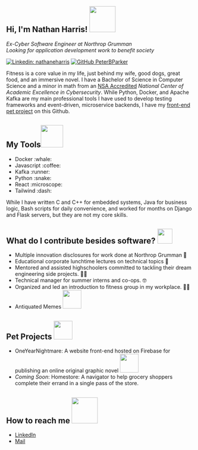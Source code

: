 <h2>Hi, I'm Nathan Harris! <img src="https://media.giphy.com/media/Wj7lNjMNDxSmc/giphy.gif" width="70"/></h2>
<div><em>Ex-Cyber Software Engineer at Northrop Grumman</em></div>
<div><em>Looking for application development work to benefit society</em></div>

[![Linkedin: nathaneharris](https://img.shields.io/badge/-nathaneharris-blue?style=flat-square&logo=Linkedin&logoColor=white&link=https://www.linkedin.com/in/nathaneharris/)](https://www.linkedin.com/in/nathaneharris/)
[![GitHub PeterBParker](https://img.shields.io/github/followers/PeterBParker?label=follow&style=social)](https://github.com/PeterBParker)

<div>
    <p>
Fitness is a core value in my life, just behind my wife, good dogs, great food, and an immersive novel. I have a Bachelor of Science in Computer Science and a minor in math from an <a href="https://www.nsa.gov/Academics/Centers-of-Academic-Excellence/">NSA Accredited</a> <em>National Center of Academic Excellence in Cybersecurity</em>. While Python, Docker, and Apache Kafka are my main professional tools I have used to develop testing frameworks and event-driven, microservice backends, I have my <a href="https://github.com/PeterBParker/OneYearNightmare">front-end pet project</a> on this Github.
</p>
</div>

<h2>My Tools<img src="https://media.giphy.com/media/jSKBmKkvo2dPQQtsR1/giphy.gif" width="60"/></h2>
<ul>
<li>Docker :whale:</li>
<li>Javascript :coffee:</li>
<li>Kafka :runner:</li>
<li>Python :snake:</li>
<li>React :microscope:</li>
<li>Tailwind :dash:</li>
</ul>
While I have written C and C++ for embedded systems, Java for business logic, Bash scripts for daily convenience, and worked for months on Django and Flask servers, but they are not my core skills.

<h2> What do I contribute besides software? <img src="https://media.giphy.com/media/USUIWSteF8DJoc5Snd/giphy.gif" width="40"> </h2>
<ul>
    <li>Multiple innovation disclosures for work done at Northrop Grumman 🧪</li>
    <li>Educational corporate lunchtime lectures on technical topics 🎤</li>
    <li>Mentored and assisted highschoolers committed to tackling their dream engineering side projects. 👩‍🔬</li>
    <li>Technical manager for summer interns and co-ops. 🤓</li>
    <li>Organized and led an introduction to fitness group in my workplace. 🏋️‍♀️</li>
    <li>Antiquated Memes <img src="https://media.giphy.com/media/lgcUUCXgC8mEo/giphy.gif" width="50"/></li>
</ul>

<h2>Pet Projects <img src="https://media.giphy.com/media/iDaCeaKrHhUI1I8e2b/giphy.gif" width="50"></h2>
<ul>
    <li> OneYearNightmare: A website front-end hosted on Firebase for publishing an online original graphic novel <img src="https://media.giphy.com/media/XFvN3jrFTiA7FnjA7g/giphy.gif" width="50"/></li>
    <li> <em>Coming Soon</em>: Homestore: A navigator to help grocery shoppers complete their errand in a single pass of the store.</li>
</ul>

<h2> How to reach me <img src="https://media.giphy.com/media/eQxgXC3xXdi1bwjs41/giphy.gif" width="70"/></h2>
 <ul>
    <li><a href="https://www.linkedin.com/in/nathaneharris/">LinkedIn</a></li>
    <li><a href="mailto:harrihaven2@gmail.com">Mail</a></li>
</ul>
